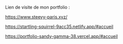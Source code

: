 Lien de visite de mon portfolio :

https://www.steevy-paris.xyz/<br>

https://startling-squirrel-9acc35.netlify.app/#accueil<br>

https://portfolio-sandy-gamma-38.vercel.app/#accueil
